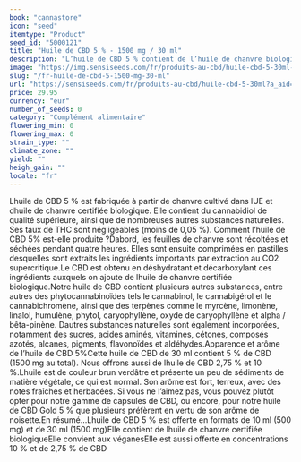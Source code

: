 ```yaml
---
book: "cannastore"
icon: "seed"
itemtype: "Product"
seed_id: "5000121"
title: "Huile de CBD 5 % - 1500 mg / 30 ml"
description: "L’huile de CBD 5 % contient de l’huile de chanvre biologique ✓ 30 ml (1500 mg de cannabidiol) ✓ Offerte en d’autres concentrations ✓ Végane"
image: "https://img.sensiseeds.com/fr/produits-au-cbd/huile-cbd-5-30ml-image.png"
slug: "/fr-huile-de-cbd-5-1500-mg-30-ml"
url: "https://sensiseeds.com/fr/produits-au-cbd/huile-cbd-5-30ml?a_aid=cannastore"
price: 29.95
currency: "eur"
number_of_seeds: 0
category: "Complément alimentaire"
flowering_min: 0
flowering_max: 0
strain_type: ""
climate_zone: ""
yield: ""
heigh_gain: ""
locale: "fr"
---
```

Lhuile de CBD 5 % est fabriquée à partir de chanvre cultivé dans lUE et dhuile de chanvre certifiée biologique. Elle contient du cannabidiol de qualité supérieure, ainsi que de nombreuses autres substances naturelles. Ses taux de THC sont négligeables (moins de 0,05 %). Comment l’huile de CBD 5% est-elle produite ?Dabord, les feuilles de chanvre sont récoltées et séchées pendant quatre heures. Elles sont ensuite comprimées en pastilles desquelles sont extraits les ingrédients importants par extraction au CO2 supercritique.Le CBD est obtenu en déshydratant et décarboxylant ces ingrédients auxquels on ajoute de lhuile de chanvre certifiée biologique.Notre huile de CBD contient plusieurs autres substances, entre autres des phytocannabinoïdes tels le cannabinol, le cannabigérol et le cannabichromène, ainsi que des terpènes comme le myrcène, limonène, linalol, humulène, phytol, caryophyllène, oxyde de caryophyllène et alpha / bêta-pinène. Dautres substances naturelles sont également incorporées, notamment des sucres, acides aminés, vitamines, cétones, composés azotés, alcanes, pigments, flavonoïdes et aldéhydes.Apparence et arôme de l’huile de CBD 5%Cette huile de CBD de 30 ml contient 5 % de CBD (1500 mg au total). Nous offrons aussi de lhuile de CBD 2,75 % et 10 %.Lhuile est de couleur brun verdâtre et présente un peu de sédiments de matière végétale, ce qui est normal. Son arôme est fort, terreux, avec des notes fraîches et herbacées. Si vous ne l’aimez pas, vous pouvez plutôt opter pour notre gamme de capsules de CBD, ou encore, pour notre huile de CBD Gold 5 % que plusieurs préfèrent en vertu de son arôme de noisette.En résumé…Lhuile de CBD 5 % est offerte en formats de 10 ml (500 mg) et de 30 ml (1500 mg)Elle contient de lhuile de chanvre certifiée biologiqueElle convient aux véganesElle est aussi offerte en concentrations 10 % et de 2,75 % de CBD
